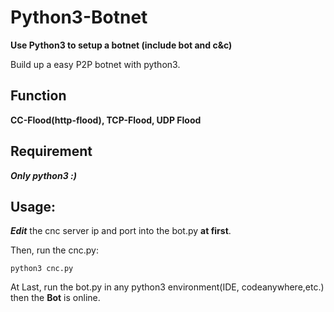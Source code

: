 # Python3-Botnet
**Use Python3 to setup a botnet (include bot and c&amp;c)**

Build up a easy P2P botnet with python3.

## Function
**CC-Flood(http-flood), TCP-Flood, UDP Flood**

## Requirement
***Only python3 :)***

## Usage:
***Edit*** the cnc server ip and port into the bot.py **at first**.

Then, run the cnc.py:

    python3 cnc.py
    
At Last, run the bot.py in any python3 environment(IDE, codeanywhere,etc.) then the **Bot** is online.
